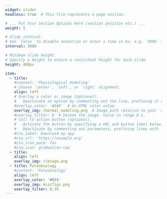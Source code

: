 ```yaml
---
widget: slider
headless: true  # This file represents a page section.

# ... Put Your Section Options Here (section position etc.) ...
weight: 5

# Slide interval.
# Use `false` to disable animation or enter a time in ms, e.g. `5000` (5s).
interval: 5000

# Minimum slide height.
# Specify a height to ensure a consistent height for each slide.
height: 400px

item:
  - title: 
    #content: 'Physiological modeling'
    # Choose `center`, `left`, or `right` alignment.
    align: left
    # Overlay a color or image (optional).
    #   Deactivate an option by commenting out the line, prefixing it with `#`.
    #overlay_color: '#666'  # An HTML color value.
    overlay_img: thermal_modeling.png  # Image path relative to your `assets/media/` folder
    #overlay_filter: 0  # Darken the image. Value in range 0-1.
    # Call to action button (optional).
    #   Activate the button by specifying a URL and button label below.
    #   Deactivate by commenting out parameters, prefixing lines with `#`.
    #cta_label: Download my app
    #cta_url: 'https://example.org'
    #cta_icon_pack: fas
    #cta_icon: graduation-cap
  - title:
    align: left
    overlay_img: ribcage.png
  - title: Paleobiology
    #content: 'Paleobiology'
    align: left
    overlay_color: '#555'
    overlay_img: miscfigs.png
    overlay_filter: 0.35
---
```


